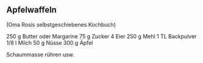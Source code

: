 ## Apfelwaffeln
(Oma Rosis selbstgeschiebenes Kochbuch)

250 g Butter oder Margarine
 75 g Zucker
  4 Eier
250 g Mehl
  1 TL Backpulver
1/8 l Milch
 50 g Nüsse
300 g Äpfel

Schaummasse rühren usw.
